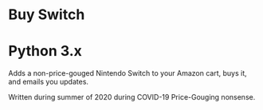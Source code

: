 # Buy Switch
# Python 3.x

Adds a non-price-gouged Nintendo Switch to your Amazon cart, buys it, and emails you updates.

Written during summer of 2020 during COVID-19 Price-Gouging nonsense.
